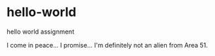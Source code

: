 # hello-world
hello world assignment 

I come in peace... I promise... I'm definitely not an alien from Area 51.
